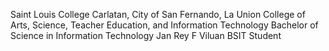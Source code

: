 Saint Louis College
Carlatan, City of San Fernando, La Union
College of Arts, Science, Teacher Education, and Information Technology
Bachelor of Science in Information Technology
Jan Rey F Viluan
BSIT Student
